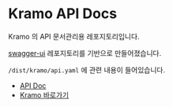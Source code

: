 # Kramo API Docs

  Kramo 의 API 문서관리용 레포지토리입니다.

  [swagger-ui](https://github.com/swagger-api/swagger-ui/tree/2.x) 레포지토리를 기반으로 만들어졌습니다.

  `/dist/kramo/api.yaml` 에 관련 내용이 들어있습니다.

  - [API Doc](https://kramo-api-doc.vercel.app/)
  - [Kramo 바로가기](https://kramo.vercel.app/)
